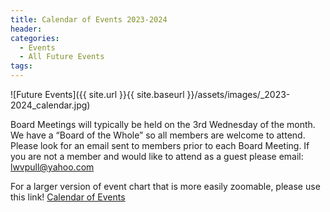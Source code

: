 ```yaml
---
title: Calendar of Events 2023-2024
header:
categories:
  - Events
  - All Future Events
tags:
---
```


![Future Events]({{ site.url }}{{ site.baseurl }}/assets/images/_2023-2024_calendar.jpg)

Board Meetings will typically be held on the 3rd Wednesday of the month.  We have a “Board of the Whole” so all members are welcome to attend.  Please look for an email sent to members prior to each Board Meeting.  If you are not a member and would like to attend as a guest please email: [lwvpull@yahoo.com](mailto:lwvpull@yahoo.com)

For a larger version of event chart that is more easily zoomable, please use this link! [Calendar of Events](https://lwvpullman.org/assets/PDFs/_2023-2024_calendar.pdf)
